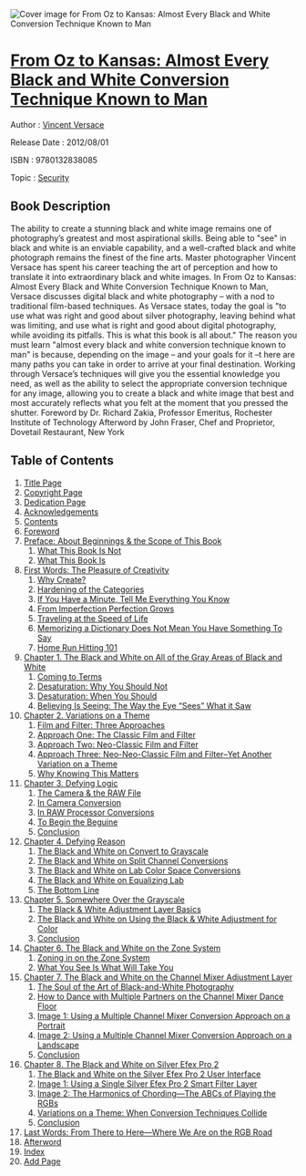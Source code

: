 ![Cover image for From Oz to Kansas: Almost Every Black and White Conversion Technique Known to Man](https://imgdetail.ebookreading.net/cover/cover/security/EB9780132838085.jpg)

[From Oz to Kansas: Almost Every Black and White Conversion Technique Known to Man](https://ebookreading.net/view/book/From+Oz+to+Kansas%3A+Almost+Every+Black+and+White+Conversion+Technique+Known+to+Man-EB9780132838085_1.html "From Oz to Kansas: Almost Every Black and White Conversion Technique Known to Man")
====================================================================================================================

Author : [Vincent Versace](https://ebookreading.net/search/author/Vincent+Versace)

Release Date : 2012/08/01

ISBN : 9780132838085

Topic : [Security](https://ebookreading.net/search/category/security)

Book Description
-----------------

The ability to create a stunning black and white image remains one of photography’s greatest and most aspirational skills. Being able to "see" in black and white is an enviable capability, and a well-crafted black and white photograph remains the finest of the fine arts. Master photographer Vincent Versace has spent his career teaching the art of perception and how to translate it into extraordinary black and white images.  In From Oz to Kansas: Almost Every Black and White Conversion Technique Known to Man, Versace discusses digital black and white photography – with a nod to traditional film-based techniques. As Versace states, today the goal is "to use what was right and good about silver photography, leaving behind what was limiting, and use what is right and good about digital photography, while avoiding its pitfalls. This is what this book is all about."  The reason you must learn "almost every black and white conversion technique known to man" is because, depending on the image – and your goals for it –t here are many paths you can take in order to arrive at your final destination. Working through Versace’s techniques will give you the essential knowledge you need, as well as the ability to select the appropriate conversion technique for any image, allowing you to create a black and white image that best and most accurately reflects what you felt at the moment that you pressed the shutter.  Foreword by Dr. Richard Zakia, Professor Emeritus, Rochester Institute of Technology  Afterword by John Fraser, Chef and Proprietor, Dovetail Restaurant, New York  
              
Table of Contents
-----------------

1. [Title Page](https://ebookreading.net/view/book/From+Oz+to+Kansas%3A+Almost+Every+Black+and+White+Conversion+Technique+Known+to+Man-EB9780132838085_2.html)
1. [Copyright Page](https://ebookreading.net/view/book/From+Oz+to+Kansas%3A+Almost+Every+Black+and+White+Conversion+Technique+Known+to+Man-EB9780132838085_3.html)
1. [Dedication Page](https://ebookreading.net/view/book/From+Oz+to+Kansas%3A+Almost+Every+Black+and+White+Conversion+Technique+Known+to+Man-EB9780132838085_4.html)
1. [Acknowledgements](https://ebookreading.net/view/book/From+Oz+to+Kansas%3A+Almost+Every+Black+and+White+Conversion+Technique+Known+to+Man-EB9780132838085_5.html)
1. [Contents](https://ebookreading.net/view/book/From+Oz+to+Kansas%3A+Almost+Every+Black+and+White+Conversion+Technique+Known+to+Man-EB9780132838085_6.html)
1. [Foreword](https://ebookreading.net/view/book/From+Oz+to+Kansas%3A+Almost+Every+Black+and+White+Conversion+Technique+Known+to+Man-EB9780132838085_7.html)
1. [Preface: About Beginnings &amp; the Scope of This Book](https://ebookreading.net/view/book/From+Oz+to+Kansas%3A+Almost+Every+Black+and+White+Conversion+Technique+Known+to+Man-EB9780132838085_8.html)
    1. [What This Book Is Not](https://ebookreading.net/view/book/From+Oz+to+Kansas%3A+Almost+Every+Black+and+White+Conversion+Technique+Known+to+Man-EB9780132838085_8.html#pref03lev1sec1)
    1. [What This Book Is](https://ebookreading.net/view/book/From+Oz+to+Kansas%3A+Almost+Every+Black+and+White+Conversion+Technique+Known+to+Man-EB9780132838085_8.html#pref03lev1sec2)
1. [First Words: The Pleasure of Creativity](https://ebookreading.net/view/book/From+Oz+to+Kansas%3A+Almost+Every+Black+and+White+Conversion+Technique+Known+to+Man-EB9780132838085_9.html)
    1. [Why Create?](https://ebookreading.net/view/book/From+Oz+to+Kansas%3A+Almost+Every+Black+and+White+Conversion+Technique+Known+to+Man-EB9780132838085_9.html#pref04lev1sec1)
    1. [Hardening of the Categories](https://ebookreading.net/view/book/From+Oz+to+Kansas%3A+Almost+Every+Black+and+White+Conversion+Technique+Known+to+Man-EB9780132838085_9.html#pref04lev1sec2)
    1. [If You Have a Minute, Tell Me Everything You Know](https://ebookreading.net/view/book/From+Oz+to+Kansas%3A+Almost+Every+Black+and+White+Conversion+Technique+Known+to+Man-EB9780132838085_9.html#pref04lev1sec3)
    1. [From Imperfection Perfection Grows](https://ebookreading.net/view/book/From+Oz+to+Kansas%3A+Almost+Every+Black+and+White+Conversion+Technique+Known+to+Man-EB9780132838085_9.html#pref04lev1sec4)
    1. [Traveling at the Speed of Life](https://ebookreading.net/view/book/From+Oz+to+Kansas%3A+Almost+Every+Black+and+White+Conversion+Technique+Known+to+Man-EB9780132838085_9.html#pref04lev1sec5)
    1. [Memorizing a Dictionary Does Not Mean You Have Something To Say](https://ebookreading.net/view/book/From+Oz+to+Kansas%3A+Almost+Every+Black+and+White+Conversion+Technique+Known+to+Man-EB9780132838085_9.html#pref04lev1sec6)
    1. [Home Run Hitting 101](https://ebookreading.net/view/book/From+Oz+to+Kansas%3A+Almost+Every+Black+and+White+Conversion+Technique+Known+to+Man-EB9780132838085_9.html#pref04lev1sec7)
1. [Chapter 1. The Black and White on All of the Gray Areas of Black and White](https://ebookreading.net/view/book/From+Oz+to+Kansas%3A+Almost+Every+Black+and+White+Conversion+Technique+Known+to+Man-EB9780132838085_10.html)
    1. [Coming to Terms](https://ebookreading.net/view/book/From+Oz+to+Kansas%3A+Almost+Every+Black+and+White+Conversion+Technique+Known+to+Man-EB9780132838085_10.html#ch01lev1sec1)
    1. [Desaturation: Why You Should Not](https://ebookreading.net/view/book/From+Oz+to+Kansas%3A+Almost+Every+Black+and+White+Conversion+Technique+Known+to+Man-EB9780132838085_10.html#ch01lev1sec2)
    1. [Desaturation: When You Should](https://ebookreading.net/view/book/From+Oz+to+Kansas%3A+Almost+Every+Black+and+White+Conversion+Technique+Known+to+Man-EB9780132838085_10.html#ch01lev1sec3)
    1. [Believing Is Seeing: The Way the Eye “Sees” What it Saw](https://ebookreading.net/view/book/From+Oz+to+Kansas%3A+Almost+Every+Black+and+White+Conversion+Technique+Known+to+Man-EB9780132838085_10.html#ch01lev1sec4)
1. [Chapter 2. Variations on a Theme](https://ebookreading.net/view/book/From+Oz+to+Kansas%3A+Almost+Every+Black+and+White+Conversion+Technique+Known+to+Man-EB9780132838085_11.html)
    1. [Film and Filter: Three Approaches](https://ebookreading.net/view/book/From+Oz+to+Kansas%3A+Almost+Every+Black+and+White+Conversion+Technique+Known+to+Man-EB9780132838085_11.html#ch02lev1sec1)
    1. [Approach One: The Classic Film and Filter](https://ebookreading.net/view/book/From+Oz+to+Kansas%3A+Almost+Every+Black+and+White+Conversion+Technique+Known+to+Man-EB9780132838085_11.html#ch02lev1sec2)
    1. [Approach Two: Neo-Classic Film and Filter](https://ebookreading.net/view/book/From+Oz+to+Kansas%3A+Almost+Every+Black+and+White+Conversion+Technique+Known+to+Man-EB9780132838085_11.html#ch02lev1sec3)
    1. [Approach Three: Neo-Neo-Classic Film and Filter–Yet Another Variation on a Theme](https://ebookreading.net/view/book/From+Oz+to+Kansas%3A+Almost+Every+Black+and+White+Conversion+Technique+Known+to+Man-EB9780132838085_11.html#ch02lev1sec4)
    1. [Why Knowing This Matters](https://ebookreading.net/view/book/From+Oz+to+Kansas%3A+Almost+Every+Black+and+White+Conversion+Technique+Known+to+Man-EB9780132838085_11.html#ch02lev1sec5)
1. [Chapter 3. Defying Logic](https://ebookreading.net/view/book/From+Oz+to+Kansas%3A+Almost+Every+Black+and+White+Conversion+Technique+Known+to+Man-EB9780132838085_12.html)
    1. [The Camera &amp; the RAW File](https://ebookreading.net/view/book/From+Oz+to+Kansas%3A+Almost+Every+Black+and+White+Conversion+Technique+Known+to+Man-EB9780132838085_12.html#ch03lev1sec1)
    1. [In Camera Conversion](https://ebookreading.net/view/book/From+Oz+to+Kansas%3A+Almost+Every+Black+and+White+Conversion+Technique+Known+to+Man-EB9780132838085_12.html#ch03lev1sec2)
    1. [In RAW Processor Conversions](https://ebookreading.net/view/book/From+Oz+to+Kansas%3A+Almost+Every+Black+and+White+Conversion+Technique+Known+to+Man-EB9780132838085_12.html#ch03lev1sec3)
    1. [To Begin the Beguine](https://ebookreading.net/view/book/From+Oz+to+Kansas%3A+Almost+Every+Black+and+White+Conversion+Technique+Known+to+Man-EB9780132838085_12.html#ch03lev1sec4)
    1. [Conclusion](https://ebookreading.net/view/book/From+Oz+to+Kansas%3A+Almost+Every+Black+and+White+Conversion+Technique+Known+to+Man-EB9780132838085_12.html#ch03lev1sec5)
1. [Chapter 4. Defying Reason](https://ebookreading.net/view/book/From+Oz+to+Kansas%3A+Almost+Every+Black+and+White+Conversion+Technique+Known+to+Man-EB9780132838085_13.html)
    1. [The Black and White on Convert to Grayscale](https://ebookreading.net/view/book/From+Oz+to+Kansas%3A+Almost+Every+Black+and+White+Conversion+Technique+Known+to+Man-EB9780132838085_13.html#ch04lev1sec1)
    1. [The Black and White on Split Channel Conversions](https://ebookreading.net/view/book/From+Oz+to+Kansas%3A+Almost+Every+Black+and+White+Conversion+Technique+Known+to+Man-EB9780132838085_13.html#ch04lev1sec2)
    1. [The Black and White on Lab Color Space Conversions](https://ebookreading.net/view/book/From+Oz+to+Kansas%3A+Almost+Every+Black+and+White+Conversion+Technique+Known+to+Man-EB9780132838085_13.html#ch04lev1sec3)
    1. [The Black and White on Equalizing Lab](https://ebookreading.net/view/book/From+Oz+to+Kansas%3A+Almost+Every+Black+and+White+Conversion+Technique+Known+to+Man-EB9780132838085_13.html#ch04lev1sec4)
    1. [The Bottom Line](https://ebookreading.net/view/book/From+Oz+to+Kansas%3A+Almost+Every+Black+and+White+Conversion+Technique+Known+to+Man-EB9780132838085_13.html#ch04lev1sec5)
1. [Chapter 5. Somewhere Over the Grayscale](https://ebookreading.net/view/book/From+Oz+to+Kansas%3A+Almost+Every+Black+and+White+Conversion+Technique+Known+to+Man-EB9780132838085_14.html)
    1. [The Black &amp; White Adjustment Layer Basics](https://ebookreading.net/view/book/From+Oz+to+Kansas%3A+Almost+Every+Black+and+White+Conversion+Technique+Known+to+Man-EB9780132838085_14.html#ch05lev1sec1)
    1. [The Black and White on Using the Black &amp; White Adjustment for Color](https://ebookreading.net/view/book/From+Oz+to+Kansas%3A+Almost+Every+Black+and+White+Conversion+Technique+Known+to+Man-EB9780132838085_14.html#ch05lev1sec2)
    1. [Conclusion](https://ebookreading.net/view/book/From+Oz+to+Kansas%3A+Almost+Every+Black+and+White+Conversion+Technique+Known+to+Man-EB9780132838085_14.html#ch05lev1sec3)
1. [Chapter 6. The Black and White on the Zone System](https://ebookreading.net/view/book/From+Oz+to+Kansas%3A+Almost+Every+Black+and+White+Conversion+Technique+Known+to+Man-EB9780132838085_15.html)
    1. [Zoning in on the Zone System](https://ebookreading.net/view/book/From+Oz+to+Kansas%3A+Almost+Every+Black+and+White+Conversion+Technique+Known+to+Man-EB9780132838085_15.html#ch06lev1sec1)
    1. [What You See Is What Will Take You](https://ebookreading.net/view/book/From+Oz+to+Kansas%3A+Almost+Every+Black+and+White+Conversion+Technique+Known+to+Man-EB9780132838085_15.html#ch06lev1sec2)
1. [Chapter 7. The Black and White on the Channel Mixer Adjustment Layer](https://ebookreading.net/view/book/From+Oz+to+Kansas%3A+Almost+Every+Black+and+White+Conversion+Technique+Known+to+Man-EB9780132838085_16.html)
    1. [The Soul of the Art of Black-and-White Photography](https://ebookreading.net/view/book/From+Oz+to+Kansas%3A+Almost+Every+Black+and+White+Conversion+Technique+Known+to+Man-EB9780132838085_16.html#ch07lev1sec1)
    1. [How to Dance with Multiple Partners on the Channel Mixer Dance Floor](https://ebookreading.net/view/book/From+Oz+to+Kansas%3A+Almost+Every+Black+and+White+Conversion+Technique+Known+to+Man-EB9780132838085_16.html#ch07lev1sec2)
    1. [Image 1: Using a Multiple Channel Mixer Conversion Approach on a Portrait](https://ebookreading.net/view/book/From+Oz+to+Kansas%3A+Almost+Every+Black+and+White+Conversion+Technique+Known+to+Man-EB9780132838085_16.html#ch07lev1sec3)
    1. [Image 2: Using a Multiple Channel Mixer Conversion Approach on a Landscape](https://ebookreading.net/view/book/From+Oz+to+Kansas%3A+Almost+Every+Black+and+White+Conversion+Technique+Known+to+Man-EB9780132838085_16.html#ch07lev1sec4)
    1. [Conclusion](https://ebookreading.net/view/book/From+Oz+to+Kansas%3A+Almost+Every+Black+and+White+Conversion+Technique+Known+to+Man-EB9780132838085_16.html#ch07lev1sec5)
1. [Chapter 8. The Black and White on Silver Efex Pro 2](https://ebookreading.net/view/book/From+Oz+to+Kansas%3A+Almost+Every+Black+and+White+Conversion+Technique+Known+to+Man-EB9780132838085_17.html)
    1. [The Black and White on the Silver Efex Pro 2 User Interface](https://ebookreading.net/view/book/From+Oz+to+Kansas%3A+Almost+Every+Black+and+White+Conversion+Technique+Known+to+Man-EB9780132838085_17.html#ch08lev1sec1)
    1. [Image 1: Using a Single Silver Efex Pro 2 Smart Filter Layer](https://ebookreading.net/view/book/From+Oz+to+Kansas%3A+Almost+Every+Black+and+White+Conversion+Technique+Known+to+Man-EB9780132838085_17.html#ch08lev1sec2)
    1. [Image 2: The Harmonics of Chording—The ABCs of Playing the RGBs](https://ebookreading.net/view/book/From+Oz+to+Kansas%3A+Almost+Every+Black+and+White+Conversion+Technique+Known+to+Man-EB9780132838085_17.html#ch08lev1sec3)
    1. [Variations on a Theme: When Conversion Techniques Collide](https://ebookreading.net/view/book/From+Oz+to+Kansas%3A+Almost+Every+Black+and+White+Conversion+Technique+Known+to+Man-EB9780132838085_17.html#ch08lev1sec4)
    1. [Conclusion](https://ebookreading.net/view/book/From+Oz+to+Kansas%3A+Almost+Every+Black+and+White+Conversion+Technique+Known+to+Man-EB9780132838085_17.html#ch08lev1sec5)
1. [Last Words: From There to Here—Where We Are on the RGB Road](https://ebookreading.net/view/book/From+Oz+to+Kansas%3A+Almost+Every+Black+and+White+Conversion+Technique+Known+to+Man-EB9780132838085_19.html)
1. [Afterword](https://ebookreading.net/view/book/From+Oz+to+Kansas%3A+Almost+Every+Black+and+White+Conversion+Technique+Known+to+Man-EB9780132838085_20.html)
1. [Index](https://ebookreading.net/view/book/From+Oz+to+Kansas%3A+Almost+Every+Black+and+White+Conversion+Technique+Known+to+Man-EB9780132838085_21.html)
1. [Add Page](https://ebookreading.net/view/book/From+Oz+to+Kansas%3A+Almost+Every+Black+and+White+Conversion+Technique+Known+to+Man-EB9780132838085_0.html)
